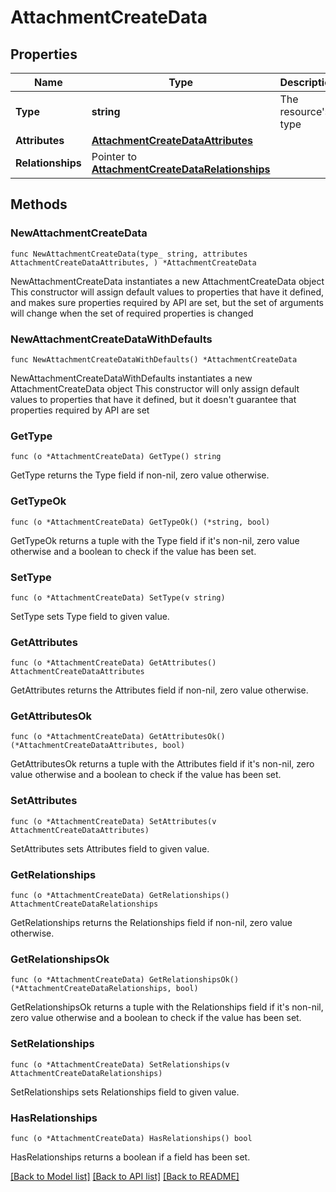 # AttachmentCreateData

## Properties

Name | Type | Description | Notes
------------ | ------------- | ------------- | -------------
**Type** | **string** | The resource&#39;s type | [default to "attachments"]
**Attributes** | [**AttachmentCreateDataAttributes**](AttachmentCreateDataAttributes.md) |  | 
**Relationships** | Pointer to [**AttachmentCreateDataRelationships**](AttachmentCreateDataRelationships.md) |  | [optional] 

## Methods

### NewAttachmentCreateData

`func NewAttachmentCreateData(type_ string, attributes AttachmentCreateDataAttributes, ) *AttachmentCreateData`

NewAttachmentCreateData instantiates a new AttachmentCreateData object
This constructor will assign default values to properties that have it defined,
and makes sure properties required by API are set, but the set of arguments
will change when the set of required properties is changed

### NewAttachmentCreateDataWithDefaults

`func NewAttachmentCreateDataWithDefaults() *AttachmentCreateData`

NewAttachmentCreateDataWithDefaults instantiates a new AttachmentCreateData object
This constructor will only assign default values to properties that have it defined,
but it doesn't guarantee that properties required by API are set

### GetType

`func (o *AttachmentCreateData) GetType() string`

GetType returns the Type field if non-nil, zero value otherwise.

### GetTypeOk

`func (o *AttachmentCreateData) GetTypeOk() (*string, bool)`

GetTypeOk returns a tuple with the Type field if it's non-nil, zero value otherwise
and a boolean to check if the value has been set.

### SetType

`func (o *AttachmentCreateData) SetType(v string)`

SetType sets Type field to given value.


### GetAttributes

`func (o *AttachmentCreateData) GetAttributes() AttachmentCreateDataAttributes`

GetAttributes returns the Attributes field if non-nil, zero value otherwise.

### GetAttributesOk

`func (o *AttachmentCreateData) GetAttributesOk() (*AttachmentCreateDataAttributes, bool)`

GetAttributesOk returns a tuple with the Attributes field if it's non-nil, zero value otherwise
and a boolean to check if the value has been set.

### SetAttributes

`func (o *AttachmentCreateData) SetAttributes(v AttachmentCreateDataAttributes)`

SetAttributes sets Attributes field to given value.


### GetRelationships

`func (o *AttachmentCreateData) GetRelationships() AttachmentCreateDataRelationships`

GetRelationships returns the Relationships field if non-nil, zero value otherwise.

### GetRelationshipsOk

`func (o *AttachmentCreateData) GetRelationshipsOk() (*AttachmentCreateDataRelationships, bool)`

GetRelationshipsOk returns a tuple with the Relationships field if it's non-nil, zero value otherwise
and a boolean to check if the value has been set.

### SetRelationships

`func (o *AttachmentCreateData) SetRelationships(v AttachmentCreateDataRelationships)`

SetRelationships sets Relationships field to given value.

### HasRelationships

`func (o *AttachmentCreateData) HasRelationships() bool`

HasRelationships returns a boolean if a field has been set.


[[Back to Model list]](../README.md#documentation-for-models) [[Back to API list]](../README.md#documentation-for-api-endpoints) [[Back to README]](../README.md)


